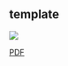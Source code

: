 ## template

![](https://github.com/serichaoo/template/workflows/build/badge.svg)

[PDF](https://github.com/serichaoo/template/blob/master/template.pdf)
